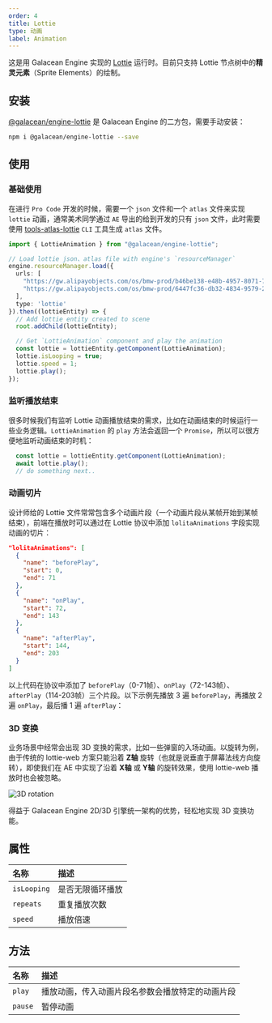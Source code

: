 ```yaml
---
order: 4
title: Lottie
type: 动画
label: Animation
---
```


这是用 Galacean Engine 实现的 <a href="https://airbnb.design/lottie/" target="_blank">Lottie</a> 运行时。目前只支持 Lottie 节点树中的**精灵元素**（Sprite Elements）的绘制。

## 安装

<a href="https://www.npmjs.com/package/@galacean/engine-lottie" target="_blank">@galacean/engine-lottie</a> 是 Galacean Engine 的二方包，需要手动安装：

```bash
npm i @galacean/engine-lottie --save
```

## 使用

### 基础使用
在进行 `Pro Code` 开发的时候，需要一个 `json` 文件和一个 `atlas` 文件来实现 `lottie` 动画，通常美术同学通过 `AE` 导出的给到开发的只有 `json` 文件，此时需要使用 [tools-atlas-lottie](https://www.npmjs.com/package/@galacean/tools-atlas-lottie) `CLI` 工具生成 `atlas` 文件。

```typescript
import { LottieAnimation } from "@galacean/engine-lottie";

// Load lottie json、atlas file with engine's `resourceManager`
engine.resourceManager.load({
  urls: [
    "https://gw.alipayobjects.com/os/bmw-prod/b46be138-e48b-4957-8071-7229661aba53.json",
    "https://gw.alipayobjects.com/os/bmw-prod/6447fc36-db32-4834-9579-24fe33534f55.atlas"
  ],
  type: 'lottie'
}).then((lottieEntity) => {
  // Add lottie entity created to scene 
  root.addChild(lottieEntity);

  // Get `LottieAnimation` component and play the animation
  const lottie = lottieEntity.getComponent(LottieAnimation);
  lottie.isLooping = true;
  lottie.speed = 1;
  lottie.play();
});
```

<playground src="lottie.ts"></playground>

### 监听播放结束

很多时候我们有监听 Lottie 动画播放结束的需求，比如在动画结束的时候运行一些业务逻辑。`LottieAnimation` 的 `play` 方法会返回一个 `Promise`，所以可以很方便地监听动画结束的时机：

```typescript
  const lottie = lottieEntity.getComponent(LottieAnimation);
  await lottie.play();
  // do something next..
```

### 动画切片
设计师给的 Lottie 文件常常包含多个动画片段（一个动画片段从某帧开始到某帧结束），前端在播放时可以通过在 Lottie 协议中添加 `lolitaAnimations` 字段实现动画的切片：

```json
"lolitaAnimations": [
  {
    "name": "beforePlay",
    "start": 0,
    "end": 71
  },
  {
    "name": "onPlay",
    "start": 72,
    "end": 143
  },
  {
    "name": "afterPlay",
    "start": 144,
    "end": 203
  }
]
```

以上代码在协议中添加了 `beforePlay`（0-71帧）、`onPlay`（72-143帧）、`afterPlay`（114-203帧）三个片段。以下示例先播放 3 遍 `beforePlay`，再播放 2 遍 `onPlay`，最后播 1 遍 `afterPlay`：

<playground src="lottie-clips.ts"></playground>


### 3D 变换

业务场景中经常会出现 3D 变换的需求，比如一些弹窗的入场动画。以旋转为例，由于传统的 lottie-web 方案只能沿着 **Z轴** 旋转（也就是说垂直于屏幕法线方向旋转），即使我们在 AE 中实现了沿着 **X轴** 或 **Y轴** 的旋转效果，使用 lottie-web  播放时也会被忽略。

![3D rotation](https://gw.alipayobjects.com/mdn/rms_d27172/afts/img/A*qVYxTaEdVBgAAAAAAAAAAAAAARQnAQ)

得益于 Galacean Engine 2D/3D 引擎统一架构的优势，轻松地实现 3D 变换功能。

<playground src="lottie-3d-rotation.ts"></playground>

## 属性

| 名称 |  描述 |
| :--- | :--- |
| `isLooping` | 是否无限循环播放 |
| `repeats` | 重复播放次数 |
| `speed` | 播放倍速 |

## 方法

| 名称 |  描述 |
| :--- | :--- |
| `play` | 播放动画，传入动画片段名参数会播放特定的动画片段 |
| `pause` | 暂停动画 |